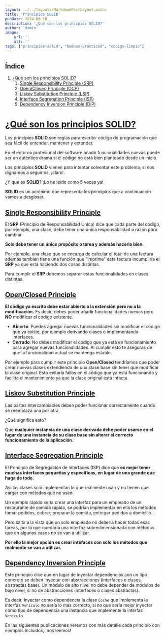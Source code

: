 ```yaml
---
layout: ../../layouts/MarkdownPostLayout.astro
title: 'Principios SOLID'
pubDate: 2024-08-10
description: '¿Qué son los principios SOLID?'
author: 'domin'
image:
    url: ''
    alt: ''
tags: ["principios-solid", "buenas-practicas", "codigo-limpio"]
---
```


<div class="p-4 mb-4 text-sm text-gray-900 rounded-lg bg-gray-50 dark:bg-gray-900 dark:text-gray-400" role="alert">
    <div class="pl-4">
        <h2 class="text-2xl font-bold mb-4">Índice</h2>
        <ol class="list-decimal ml-6 space-y-2">
            <li>
                <a href="#qué-son-los-principios-solid" class="text-gray-gray hover:!text-green-400">
                    ¿Qué son los principios SOLID?
                </a>
                <ol class="list-decimal ml-6 space-y-2">
                    <li>
                        <a href="#single-responsibility-principle" class="text-gray-600 hover:!text-green-400">
                            Single Responsibility Principle (SRP)
                        </a>
                    </li>
                    <li>
                        <a href="#openclose-principle" class="text-gray-600 hover:!text-green-400">
                            Open/Closed Principle (OCP)
                        </a>
                    </li>
                    <li>
                        <a href="#liskov-substitution-principle" class="text-gray-600 hover:!text-green-400">
                            Liskov Substitution Principle (LSP)
                        </a>
                    </li>
                    <li>
                        <a href="#interface-segregation-principle" class="text-gray-600 hover:!text-green-400">
                            Interface Segregation Principle (ISP)
                        </a>
                    </li>
                    <li>
                        <a href="#dependency-inversion-principle" class="text-gray-600 hover:!text-green-400">
                            Dependency Inversion Principle (DIP)
                        </a>
                    </li>
                </ol>
            </li>
        </ol>
    </div>
</div>

# [¿Qué son los principios SOLID?](#qué-son-los-principios-solid)
Los principios **SOLID** son reglas para escribir código de programación que sea fácil de entender, mantener y extender.

En el entorno profesional del software añadir funcionalidades nuevas puede ser un auténtico drama si el código no está bien planteado desde un inicio.

Los principios **SOLID** vienen para intentar solventar este problema, si nos dignamos a seguirlos, ¡claro!.

¿Y qué es **SOLID**? ¡Lo he leído como 5 veces ya!

**SOLID** es un acrónimo que representa los principios que a continuación vamos a desglosar.

## [Single Responsibility Principle](#single-responsibility-principle)
El **SRP** (Principio de Responsabilidad Única) dice que cada parte del código, por ejemplo, una clase, debe tener una única responsabilidad o razón para cambiar.

**Solo debe tener un único propósito o tarea y además hacerlo bien.**

Por ejemplo, una clase que se encarga de calcular el total de una factura además también tiene una función que "imprime" esta factura incumpliría el **SRP** ya que está haciendo dos cosas distintas.

Para cumplir el **SRP** debemos separar estas funcionalidades en clases distintas.

## [Open/Closed Principle](#open-close-principle)
**El código ya escrito debe estar abierto a la extensión pero no a la modificación.**
Es decir, debes poder añadir funcionalidades nuevas pero **NO** modificar el código existente.
- **Abierto**: Puedes agregar nuevas funcionalidades sin modificar el código que ya existe, por ejemplo derivando clases o implementando interfaces.
- **Cerrado**: No debes modificar el código que ya está en funcionamiento para agregar nuevas funcionalidades. Al cumplir esto te aseguras de que la funcionalidad actual se mantenga estable.

Por ejemplo para cumplir este principio **Open/Closed** tendríamos que poder crear nuevas clases extendiendo de una clase base sin tener que modificar la clase original.
Esto evitaría fallos en el código que ya está funcionando y facilita el mantenimiento ya que la clase original está intacta.

## [Liskov Substitution Principle](#liskov-substitution-principle)
Las partes intercambiables deben poder funcionar correctamente cuando se reemplaza una por otra.

¿Qué significa esto?

Que **cualquier instancia de una clase derivada debe poder usarse en el lugar de una instancia de su clase base sin alterar el correcto funcionamiento de la aplicación.**

## [Interface Segregation Principle](#interface-segregation-principle)
El Principio de Segregación de Interfaces (ISP) dice que **es mejor tener muchas interfaces pequeñas y específicas, en lugar de una grande que haga de todo.**

Así las clases solo implementan lo que realmente usan y no tienen que cargar con métodos que no usan. 

Un ejemplo rápido sería crear una interfaz para un empleado de un restaurante de comida rápida, se podrían implementar en ella los métodos tomar pedidos, cobrar, preparar la comida, entregar pedidos a domicilio...

Pero salta a la vista que un solo empleado no debería hacer todas esas tareas, por lo que quedaría una interfaz sobredimensionada con métodos que en algunos casos no se van a utilizar.

**Por ello la mejor opción es crear intefaces con solo los métodos que realmente se van a utilizar.**

## [Dependency Inversion Principle](#dependency-inversion-principle)
Este principio dice que en lugar de inyectar dependencias con un tipo concreto se deben inyectar con abstracciones (interfaces o clases abstractas base).
Un módulo de alto nivel no debe depender de módulos de bajo nivel, si no de abstracciones (interfaces o clases abstractas).

Es decir, Inyectar como dependencia la clase `Coche` que implementa la interfaz `Vehículo` no sería lo más correcto, si no que sería mejor inyectar como tipo de dependencia una instancia que implemente la interfaz `Vehículo`.

En las siguientes publicaciones veremos con más detalle cada principio con ejemplos incluídos, ¡nos leemos!